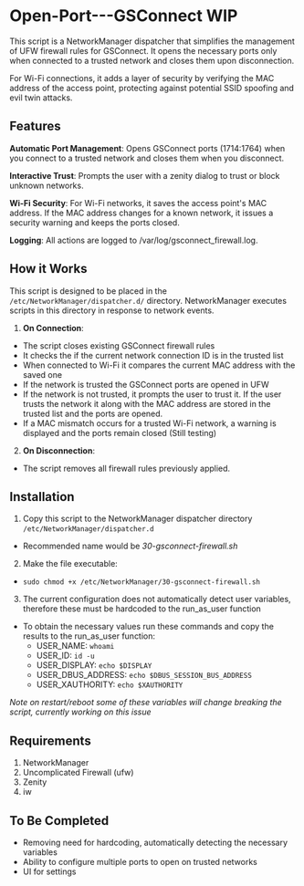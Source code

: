 # Open-Port---GSConnect WIP
This script is a NetworkManager dispatcher that simplifies the management of UFW firewall rules for GSConnect. It opens the necessary ports only when connected to a trusted network and closes them upon disconnection.

For Wi-Fi connections, it adds a layer of security by verifying the MAC address of the access point, protecting against potential SSID spoofing and evil twin attacks.
## Features

**Automatic Port Management**: Opens GSConnect ports (1714:1764) when you connect to a trusted network and closes them when you disconnect.

**Interactive Trust**: Prompts the user with a zenity dialog to trust or block unknown networks.

**Wi-Fi Security**: For Wi-Fi networks, it saves the access point's MAC address. If the MAC address changes for a known network, it issues a security warning and keeps the ports closed.

**Logging**: All actions are logged to /var/log/gsconnect_firewall.log.
## How it Works
This script is designed to be placed in the ```/etc/NetworkManager/dispatcher.d/``` directory.
NetworkManager executes scripts in this directory in response to network events.
1. **On Connection**:
- The script closes existing GSConnect firewall rules
- It checks the if the current network connection ID is in the trusted list
- When connected to Wi-Fi it compares the current MAC address with the saved one
- If the network is trusted the GSConnect ports are opened in UFW
- If the network is not trusted, it prompts the user to trust it. If the user trusts the network it along with the MAC address are stored in the trusted list and the ports are opened.
- If a MAC mismatch occurs for a trusted Wi-Fi network, a warning is displayed and the ports remain closed (Still testing)
2. **On Disconnection**:
- The script removes all firewall rules previously applied.

## Installation
1. Copy this script to the NetworkManager dispatcher directory ```/etc/NetworkManager/dispatcher.d```
- Recommended name would be *30-gsconnect-firewall.sh*
2. Make the file executable:
- ```sudo chmod +x /etc/NetworkManager/30-gsconnect-firewall.sh```
3. The current configuration does not automatically detect user variables, therefore these must be hardcoded to the run_as_user function
- To obtain the necessary values run these commands and copy the results to the run_as_user function:
  - USER_NAME: ```whoami```
  - USER_ID: ```id -u```
  - USER_DISPLAY: ```echo $DISPLAY```
  - USER_DBUS_ADDRESS: ```echo $DBUS_SESSION_BUS_ADDRESS```
  - USER_XAUTHORITY: ```echo $XAUTHORITY```

*Note on restart/reboot some of these variables will change breaking the script, currently working on this issue*
## Requirements
1. NetworkManager
2. Uncomplicated Firewall (ufw)
3. Zenity
4. iw
## To Be Completed
- Removing need for hardcoding, automatically detecting the necessary variables
- Ability to configure multiple ports to open on trusted networks
- UI for settings 

